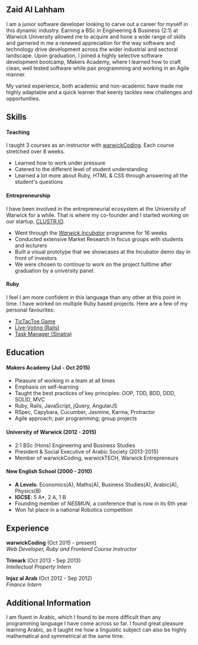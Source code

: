 ## Zaid Al Lahham

I am a junior software developer looking to carve out a career for myself in this dynamic industry. Earning a BSc in Engineering & Business (2:1) at Warwick University allowed me to acquire and hone a wide range of skills and garnered in me a renewed appreciation for the way software and technology drive development across the wider industrial and sectoral landscape. Upon graduation, I joined a highly selective software development bootcamp, Makers Academy, where I learned how to craft clean, well tested software while pair programming and working in an Agile manner.  

My varied experience, both academic and non-academic have made me highly adaptable and a quick learner that keenly tackles new challenges and opportunities.


## Skills

#### Teaching

I taught 3 courses as an instructor with [warwickCoding](http://www.warwickcoding.com). Each course stretched over 8 weeks.

- Learned how to work under pressure
- Catered to the different level of student understanding
- Learned a lot more about Ruby, HTML & CSS through answering all the student's questions


#### Entrepreneurship

I have been involved in the entrepreneurial ecosystem at the University of Warwick for a while. That is where my co-founder and I started working on our startup, [CLUSTR.IO](http://www.theclustr.io).

- Went through the *[Warwick Incubator](http://www.warwickincubator.com)* programme for 16 weeks
- Conducted extensive Market Research in focus groups with students and lecturers
- Built a visual prototype that we showcases at the Incubator demo day in front of investors
- We were chosen to continue to work on the project fulltime after graduation by a university panel.

#### Ruby

I feel I am more confident in this language than any other at this point in time.
I have worked on multiple Ruby based projects. Here are a few of my personal favourites:

- [TicTacToe Game](https://github.com/zlahham/tic_tac_toe)
- [Live-Voting (Rails)](https://github.com/zlahham/live-voting)
- [Task Manager (Sinatra)](https://github.com/zlahham/lab-week-virtual-assistant)

## Education

#### Makers Academy (Jul - Oct 2015)

- Pleasure of working in a team at all times
- Emphasis on self-learning
- Taught the best practices of key principles: OOP, TDD, BDD, DDD, SOLID, MVC
- Ruby, Rails, JavaScript, jQuery, AngularJS
- RSpec, Capybara, Cucumber, Jasmine, Karma, Protractor
- Agile approach; pair programming; group projects

#### University of Warwick (2012 - 2015)

- 2:1 BSc (Hons) Engineering and Business Studies
- President & Social Executive of Arabic Society (2013-2015)
- Member of warwickCoding, warwickTECH, Warwick Entrepreneurs

#### New English School (2000 - 2010)

- **A Levels**: Economics(A), Maths(A), Business Studies(A), Arabic(A), Physics(B)
- **IGCSE**: 5 A*, 2 A, 1 B
- Founding member of *NESMUN*, a conference that is now in its 6th year
- Won 1st place in a national Robotics competition



## Experience

**warwickCoding** (Oct 2015 - present)    
*Web Developer, Ruby and Frontend Course Instructor*

**Trimark** (Oct 2013 - Sep 2013)   
*Intellectual Property Intern*  

**Injaz al Arab** (Oct 2012 - Sep 2012)   
*Finance Intern*  

## Additional Information

I am fluent in Arabic, which I found to be more difficult than any programming language I have come across so far. I found great pleasure learning Arabic, as it taught me how a linguistic subject can also be highly mathematical and symmetrical at the same time.

<!-- ## Contact/ Other Links

- Phone: +44 77 48632004
- Email: zlahham@gmail.com
- [Linkedin](https://uk.linkedin.com/in/zaidlahham)
- [Twitter](https://twitter.com/zaidlahham)
- [CodeWars](http://www.codewars.com/users/zlahham) -->
